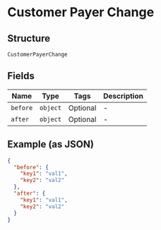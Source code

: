 
# Customer Payer Change

## Structure

`CustomerPayerChange`

## Fields

| Name | Type | Tags | Description |
|  --- | --- | --- | --- |
| `before` | `object` | Optional | - |
| `after` | `object` | Optional | - |

## Example (as JSON)

```json
{
  "before": {
    "key1": "val1",
    "key2": "val2"
  },
  "after": {
    "key1": "val1",
    "key2": "val2"
  }
}
```


